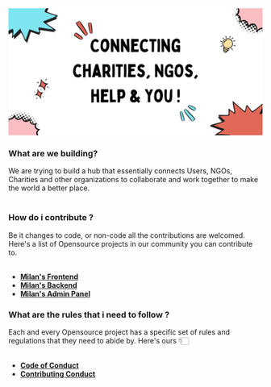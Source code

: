 <div align="center">

<img src="https://raw.githubusercontent.com/MilanCommunity/Milan/main/src/assets/pictures/Banner/MilanSEO.svg" />

<br/> 
</div>

<h3>What are we building? </h3>
We are trying to build a hub that essentially connects Users, NGOs, Charities and other organizations to collaborate and work together to make the world a better place. <br/> <br/> 

<h3>How do i contribute ? </h3>
Be it changes to code, or non-code all the contributions are welcomed. Here's a list of Opensource projects in our community you can contribute to. <br/> <br/>

- **[Milan's Frontend](https://github.com/MilanCommunity/Milan)**
- **[Milan's Backend](https://github.com/MilanCommunity/Milan-Backend)**
- **[Milan's Admin Panel](https://github.com/MilanCommunity/Milan-Admin)**


<h3>What are the rules that i need to follow ? </h3>
Each and every Opensource project has a specific set of rules and regulations that they need to abide by. Here's ours 👇🏻 <br/> <br/>

- **[Code of Conduct](https://github.com/MilanCommunity/Milan)**
- **[Contributing Conduct](https://github.com/MilanCommunity/Milan/blob/main/CONTRIBUTING.md)**